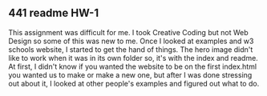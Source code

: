 ## 441 readme HW-1

This assignment was difficult for me. I took Creative Coding but not Web Design so some of this was new to me. Once I  looked at examples and w3 schools website, I started to get the hand of things. The hero image didn't like to work when it was in its own folder so, it's with the index and readme. At first, I didn't know if you wanted the website to be on the first index.html you wanted us to make or make a new one, but after I was done stressing out about it, I looked at other people's examples and figured out what to do.
